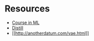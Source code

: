 # Resources 

- [Course in ML](http://ciml.info)
- [Distill](https://distill.pub)
- [[http://anotherdatum.com/vae.html]]